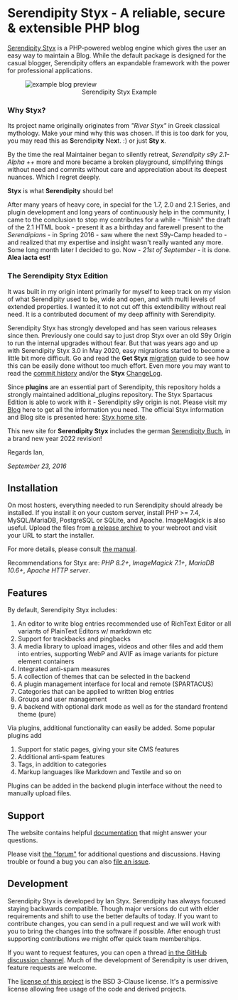 # Serendipity Styx - A reliable, secure & extensible PHP blog

[Serendipity Styx](https://ophian.github.io/) is a PHP-powered weblog engine which gives the user an easy way to maintain a Blog. While the default package is designed for the casual blogger, Serendipity offers an expandable framework with the power for professional applications.

<div>
 <div>
  <figure>
   <picture>
    <source type="image/avif" srcset="https://ophian.github.io/i/v/styx_example_blog.avif">
    <source type="image/webp" srcset="https://ophian.github.io/i/v/styx_example_blog.webp">
    <img src="https://ophian.github.io/i/v/styx_example_blog.png" title="Standard Pure Theme w/ automode" alt="example blog preview">
   </picture>
   <figcaption style="text-align: center">Serendipity Styx Example</figcaption>
  </figure>
 </div>
</div>

### Why Styx?
Its project name originally originates from *"River Styx"* in Greek classical mythology. Make your mind why this was chosen.
If this is too dark for you, you may read this as **S**erendipi**ty** Ne**x**t. :) or just **Sty x**.

By the time the real Maintainer began to silently retreat, *Serendipity s9y 2.1-Alpha ++* more and more became a broken playground, simplifying things without need and commits without care and appreciation about its deepest nuances. Which I regret deeply.

**Styx** is what **Serendipity** should be!

After many years of heavy core, in special for the 1.7, 2.0 and 2.1 Series, and plugin development and long years of continuously help in the community, I came to the conclusion to stop my contributes for a while - "finish" the draft of the 2.1 HTML book - present it as a birthday and farewell present to the *Serendipians* - in Spring 2016 - saw where the next S9y-Camp headed to - and realized that my expertise and insight wasn't really wanted any more. Some long month later I decided to go. Now - *21st of September* - it is done. **Alea iacta est!**

### The Serendipity Styx Edition

It was built in my origin intent primarily for myself to keep track on my vision of what Serendipity used to be, wide and open, and with multi levels of extended properties. I wanted it to not cut off this extendibility without real need. It is a contributed document of my deep affinity with Serendipity.

Serendipity Styx has strongly developed and has seen various releases since then. Previously one could say to just drop Styx over an old S9y Origin to run the internal upgrades without fear. But that was years ago and up with Serendipity Styx 3.0 in May 2020, easy migrations started to become a little bit more difficult. Go and read the <strong>Get Styx</strong> [migration](https://ophian.github.io/hc/en/installation.html#user-content-the-important-upgraders-howto---step-by-step-guide) guide to see how this can be easily done without too much effort. Even more you may want to read the [commit history](https://github.com/ophian/styx/commits/master) and/or the <strong>Styx</strong> [ChangeLog](https://github.com/ophian/styx/blob/master/docs/NEWS).

Since **plugins** are an essential part of Serendipity, this repository holds a strongly maintained additional_plugins repository. The Styx Spartacus Edition is able to work with it - Serendipity s9y origin is not. Please visit my [Blog](https://ophian.github.io/blog/) here to get all the information you need. The official Styx information and Blog site is presented here: [Styx home site](https://ophian.github.io/).

This new site for **Serendipity Styx** includes the german [Serendipity Buch](https://ophian.github.io/book/), in a brand new year 2022 revision!

Regards Ian,

_September 23, 2016_

## Installation

On most hosters, everything needed to run Serendipity should already be installed. If you install it on your custom server, install PHP >= 7.4, MySQL/MariaDB, PostgreSQL or SQLite, and Apache. ImageMagick is also useful. Upload the files from [a release archive](https://github.com/ophian/styx/releases) to your webroot and visit your URL to start the installer. 

For more details, please consult [the manual](https://ophian.github.io/hc/en/installation.html#docs-install-the-easy-way).

Recommendations for Styx are: *PHP 8.2+*, *ImageMagick 7.1+*, *MariaDB 10.6+*, *Apache HTTP server*.

## Features

By default, Serendipity Styx includes:

 1. An editor to write blog entries recommended use of RichText Editor or all variants of PlainText Editors w/ markdown etc
 2. Support for trackbacks and pingbacks
 3. A media library to upload images, videos and other files and add them into entries, supporting WebP and AVIF as image variants for picture element containers
 4. Integrated anti-spam measures
 5. A collection of themes that can be selected in the backend
 6. A plugin management interface for local and remote (SPARTACUS)
 7. Categories that can be applied to written blog entries
 8. Groups and user management
 9. A backend with optional dark mode as well as for the standard frontend theme (pure)

Via plugins, additional functionality can easily be added. Some popular plugins add

 1. Support for static pages, giving your site CMS features
 2. Additional anti-spam features
 3. Tags, in addition to categories
 4. Markup languages like Markdown and Textile and so on

Plugins can be added in the backend plugin interface without the need to manually upload files.

## Support

The website contains helpful [documentation](https://ophian.github.io/hc/en/) that might answer your questions.

Please visit [the "forum"](https://github.com/ophian/styx/discussions) for additional questions and discussions. Having trouble or found a bug you can also [file an issue](https://github.com/ophian/styx/issues).

## Development

Serendipity Styx is developed by Ian Styx. Serendipity has always focused staying backwards compatible. Though major versions do cut with elder requirements and shift to use the better defaults of today. If you want to contribute changes, you can send in a pull request and we will work with you to bring the changes into the software if possible. After enough trust supporting contributions we might offer quick team memberships.

If you want to request features, you can open a thread [in the GitHub discussion channel](https://github.com/ophian/styx/discussions). Much of the development of Serendipity is user driven, feature requests are welcome.

The [license of this project](https://github.com/ophian/styx/blob/master/docs/LICENSE) is the BSD 3-Clause license. It's a permissive license allowing free usage of the code and derived projects.
